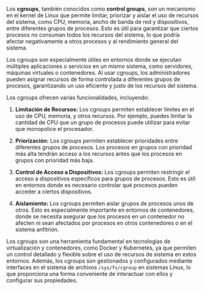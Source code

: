 Los **cgroups**, también conocidos como **control groups**, son un mecanismo en el kernel de Linux que permite limitar, priorizar y aislar el uso de recursos del sistema, como CPU, memoria, ancho de banda de red y dispositivos, entre diferentes grupos de procesos. Esto es útil para garantizar que ciertos procesos no consuman todos los recursos del sistema, lo que podría afectar negativamente a otros procesos y al rendimiento general del sistema.

Los cgroups son especialmente útiles en entornos donde se ejecutan múltiples aplicaciones o servicios en un mismo sistema, como servidores, máquinas virtuales o contenedores. Al usar cgroups, los administradores pueden asignar recursos de forma controlada a diferentes grupos de procesos, garantizando un uso eficiente y justo de los recursos del sistema.

Los cgroups ofrecen varias funcionalidades, incluyendo:

1.  **Limitación de Recursos:** Los cgroups permiten establecer límites en el uso de CPU, memoria, y otros recursos. Por ejemplo, puedes limitar la cantidad de CPU que un grupo de procesos puede utilizar para evitar que monopolice el procesador.
    
2.  **Priorización:** Los cgroups permiten establecer prioridades entre diferentes grupos de procesos. Los procesos en grupos con prioridad más alta tendrán acceso a los recursos antes que los procesos en grupos con prioridad más baja.
    
3.  **Control de Acceso a Dispositivos:** Los cgroups permiten restringir el acceso a dispositivos específicos para grupos de procesos. Esto es útil en entornos donde es necesario controlar qué procesos pueden acceder a ciertos dispositivos.
    
4.  **Aislamiento:** Los cgroups permiten aislar grupos de procesos unos de otros. Esto es especialmente importante en entornos de contenedores, donde se necesita asegurar que los procesos en un contenedor no afecten ni sean afectados por procesos en otros contenedores o en el sistema anfitrión.
    

Los cgroups son una herramienta fundamental en tecnologías de virtualización y contenedores, como Docker y Kubernetes, ya que permiten un control detallado y flexible sobre el uso de recursos de sistema en estos entornos. Además, los cgroups son gestionados y configurados mediante interfaces en el sistema de archivos `/sys/fs/cgroup` en sistemas Linux, lo que proporciona una forma conveniente de interactuar con ellos y configurar sus propiedades.